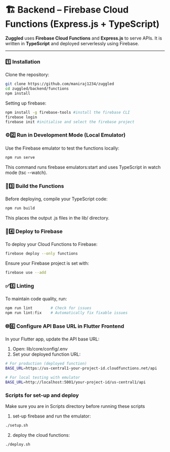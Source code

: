 # 🏗️ Backend – Firebase Cloud Functions (Express.js + TypeScript)

**Zuggled** uses **Firebase Cloud Functions** and **Express.js** to serve APIs. It is written in **TypeScript** and deployed serverlessly using Firebase.

---

### **1️⃣ Installation**
Clone the repository:
```sh
git clone https://github.com/maniraj1234/zuggled
cd zuggled/backend/functions
npm install
```
Setting up firebase: 
```sh
npm install -g firebase-tools #install the firebase CLI
firebase login 
firebase init #initialise and select the firebase project
```

### **⚙️2️⃣ Run in Development Mode (Local Emulator)**
Use the Firebase emulator to test the functions locally:
```sh
npm run serve
```
This command runs firebase emulators:start and uses TypeScript in watch mode (tsc --watch).

### **🔨3️⃣ Build the Functions**
Before deploying, compile your TypeScript code:
```sh
npm run build
```
This places the output .js files in the lib/ directory.

### **🚀4️⃣ Deploy to Firebase**
To deploy your Cloud Functions to Firebase:
```sh
firebase deploy --only functions
```
Ensure your Firebase project is set with:
```sh
firebase use --add
```

### **✅5️⃣ Linting**
To maintain code quality, run:
```sh
npm run lint        # Check for issues
npm run lint:fix    # Automatically fix fixable issues
```

### **🌐6️⃣ Configure API Base URL in Flutter Frontend**
In your Flutter app, update the API base URL:

1. Open: lib/core/config/.env
2. Set your deployed function URL:
```sh
# For production (deployed function)
BASE_URL=https://us-central1-your-project-id.cloudfunctions.net/api

# For local testing with emulator
BASE_URL=http://localhost:5001/your-project-id/us-central1/api
```

### **Scripts for set-up and deploy**
Make sure you are in Scripts directory before running these scripts
1. set-up firebase and run the emulator: 
```sh
./setup.sh
```
2. deploy the cloud functions: 
```sh
./deploy.sh
```